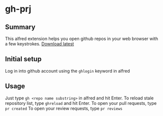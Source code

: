 gh-prj
=======================

## Summary

This alfred extension helps you open github repos in your web browser with a few keystrokes.
[Download latest](https://github.com/v-yarotsky/ghprj/releases/latest)

## Initial setup

Log in into github account using the `ghlogin` keyword in alfred

## Usage

Just type `gh <repo name substring>` in alfred and hit Enter.
To reload stale repository list, type `ghreload` and hit Enter.
To open your pull requests, type `pr created`
To open your review requests, type `pr reviews`

